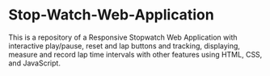 # Stop-Watch-Web-Application
This is a repository of a Responsive Stopwatch Web Application with interactive play/pause, reset and lap buttons and tracking, displaying, measure and record lap time intervals with other features using HTML, CSS, and JavaScript.
